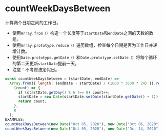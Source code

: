 # countWeekDaysBetween

计算两个日期之间的工作日。

- 使用`Array.from（）`构造一个长度等于`startDate`和`endDate`之间的天数的数组。
- 使用`Array.prototype.reduce（）`遍历数组，检查每个日期是否为工作日并递增计数。
- 使用`Date.prototype.getDate（）`和`Date.prototype.setDate（）`将每个循环的第二天更新`startDate`提前一天。
- 注意：不考虑法定假日。

```js
const countWeekDaysBetween = (startDate, endDate) =>
  Array.from({ length: (endDate - startDate) / (1000 * 3600 * 24) }).reduce(
    (count) => {
      if (startDate.getDay() % 6 !== 0) count++;
      startDate = new Date(startDate.setDate(startDate.getDate() + 1));
      return count;
    },
    0
  );
EXAMPLES;
countWeekDaysBetween(new Date("Oct 05, 2020"), new Date("Oct 06, 2020")); // 1
countWeekDaysBetween(new Date("Oct 05, 2020"), new Date("Oct 14, 2020")); // 7
```
